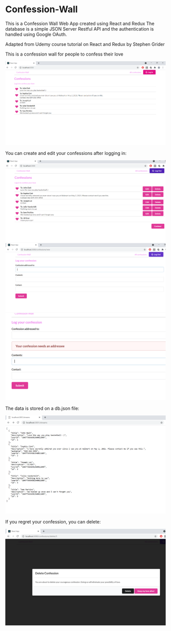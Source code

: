 # Confession-Wall

This is a Confession Wall Web App created using React and Redux
The database is a simple JSON Server Restful API and the authentication is handled using Google OAuth.

Adapted from Udemy course tutorial on React and Redux by Stephen Grider

This is a confession wall for people to confess their love

![Demonstration](Demo/ConfessionWall1.PNG)

You can create and edit your confessions after logging in:

![Demonstration](Demo/ConfessionWall2.PNG)
![Demonstration](Demo/ConfessionWallCreate.PNG)
![Demonstration](Demo/ConfessionWallVerify.PNG)

The data is stored on a db.json file:

![Demonstration](Demo/ConfessionWallDB.PNG)

If you regret your confession, you can delete:

![Demonstration](Demo/ConfessionWallDelete.PNG)
